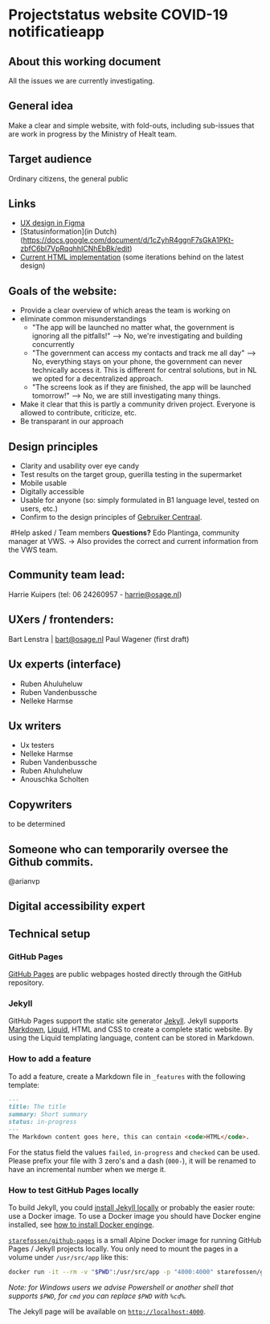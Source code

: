 # Projectstatus website COVID-19 notificatieapp

## About this working document
All the issues we are currently investigating.

## General idea
Make a clear and simple website, with fold-outs, including sub-issues that are work in progress by the Ministry of Healt team.

## Target audience
Ordinary citizens, the general public

## Links

* [UX design in Figma](https://www.figma.com/file/Dmo5nuXcaoxMaNTXDFc9Cw/Status-dashboard-COVID-19-notificatieapp?node-id=0%3A1)
* [Statusinformation](in Dutch)(https://docs.google.com/document/d/1cZyhR4ggnF7sGkA1PKt-zbfC6bl7VpRqqhhICNhEbBk/edit)
* [Current HTML implementation](https://minvws.github.io/nl-covid19-notification-app-status/) (some iterations behind on the latest design)

## Goals of the website:
- Provide a clear overview of which areas the team is working on
- eliminate common misunderstandings
  - "The app will be launched no matter what, the government is ignoring all the pitfalls!" --> No, we're investigating and building concurrently
  - "The government can access my contacts and track me all day" --> No, everything stays on your phone, the government can never technically access it. This is different for central solutions, but in NL we opted for a decentralized approach.
  - "The screens look as if they are finished, the app will be launched tomorrow!" --> No, we are still investigating many things.
- Make it clear that this is partly a community driven project. Everyone is allowed to contribute, criticize, etc.
- Be transparant in our approach

## Design principles
* Clarity and usability over eye candy
* Test results on the target group, guerilla testing in the supermarket
* Mobile usable
* Digitally accessible
* Usable for anyone (so: simply formulated in B1 language level, tested on users, etc.)
* Confirm to the design principles of [Gebruiker Centraal](https://www.gebruikercentraal.nl).

 #Help asked / Team members
**Questions?** Edo Plantinga, community manager at VWS. → Also provides the correct and current information from the VWS team.

## Community team lead:
Harrie Kuipers (tel: 06 24260957 - harrie@osage.nl)

## UXers / frontenders:
Bart Lenstra | bart@osage.nl
Paul Wagener (first draft)

## Ux experts (interface)
* Ruben Ahuluheluw
* Ruben Vandenbussche
* Nelleke Harmse

## Ux writers
* Ux testers
* Nelleke Harmse
* Ruben Vandenbussche
* Ruben Ahuluheluw
* Anouschka Scholten

## Copywriters
to be determined

## Someone who can temporarily oversee the Github commits.
@arianvp

## Digital accessibility expert

## Technical setup

### GitHub Pages

[GitHub Pages](https://pages.github.com/) are public webpages hosted directly through the GitHub repository.

### Jekyll

GitHub Pages support the static site generator [Jekyll](https://jekyllrb.com/).
Jekyll supports [Markdown](https://daringfireball.net/projects/markdown/), [Liquid](https://github.com/Shopify/liquid/wiki), HTML and CSS to create a complete static website.
By using the Liquid templating language, content can be stored in Markdown.

### How to add a feature

To add a feature, create a Markdown file in `_features` with the following template:
```md
---
title: The title
summary: Short summary
status: in-progress
---
The Markdown content goes here, this can contain <code>HTML</code>.
```
For the status field the values `failed`, `in-progress` and `checked` can be used.
Please prefix your file with 3 zero's and a dash (`000-`), it will be renamed to have an incremental number when we merge it.

### How to test GitHub Pages locally

To build Jekyll, you could [install Jekyll locally](https://jekyllrb.com/docs/installation/) or probably the easier route: use a Docker image.
To use a Docker image you should have Docker engine installed, see [how to install Docker enginge](https://docs.docker.com/engine/install/).

[`starefossen/github-pages`](https://hub.docker.com/r/starefossen/github-pages) is a small Alpine Docker image for running GitHub Pages / Jekyll projects locally.
You only need to mount the pages in a volume under `/usr/src/app` like this:
```bash
docker run -it --rm -v "$PWD":/usr/src/app -p "4000:4000" starefossen/github-pages
```
*Note: for Windows users we advise Powershell or another shell that supports `$PWD`, for `cmd` you can replace `$PWD` with `%cd%`.*

The Jekyll page will be available on [`http://localhost:4000`](http://localhost:4000/).
